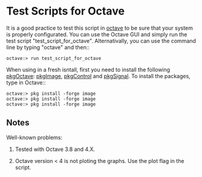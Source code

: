  
Test Scripts for Octave
=======================


It is a good practice to test this script in [octave] to be sure that your system
is properly configurated. You can use the Octave GUI and simply run the test script
"test_script_for_octave". Alternativally, you can use the command line by
typing "octave" and then::


```shell
octave:> run test_script_for_octave
```

When using in a fresh isntall, first you need to install the following
[pkgOctave]: [pkgImage], [pkgControl] and [pkgSignal]. To install the packages,
type in Octave::



```shell
octave:> pkg install -forge image
octave:> pkg install -forge image
octave:> pkg install -forge image
```


Notes
-----

Well-known problems:

1) Tested with Octave 3.8 and 4.X.

2) Octave version < 4 is not ploting the graphs. Use the plot flag in the script.
 
  

[octave]: https://www.gnu.org/software/octave/ "GNU Octave"
[pkgOctave]: https://octave.sourceforge.io/packages.php "Octave packages"
[pkgImage]: https://octave.sourceforge.io/image/index.html "Image"
[pkgControl]: https://octave.sourceforge.io/control/index.html "Control"
[pkgSignal]: https://octave.sourceforge.io/signal/index.html "Signal"

